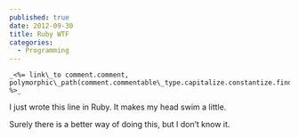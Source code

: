 ```yaml
---
published: true
date: 2012-09-30
title: Ruby WTF
categories:
  - Programming
---
```

```
_<%= link\_to comment.comment, polymorphic\_path(comment.commentable\_type.capitalize.constantize.find(comment.commentable\_id)) %>_
```

I just wrote this line in Ruby. It makes my head swim a little.

Surely there is a better way of doing this, but I don’t know it.
